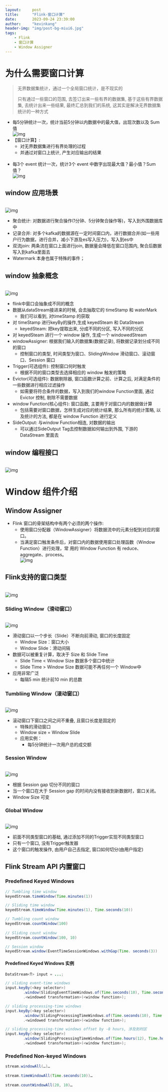 ```yaml
---
layout:     post
title:      "Flink-窗口计算"
date:       2023-09-24 23:39:00
author:     "kevinkang"
header-img: "img/post-bg-miui6.jpg"
tags:
    - Flink
    - 窗口计算
    - Window Assigner
---
```

# 为什么需要窗口计算
> 无界数据集统计，通过一个全局窗口统计，是不现实的
>
> 只有通过一些窗口的范围, 去签订出来一些有界的数据集, 基于这些有界数据集, 去统计出来一些结果, 最终汇总到我们的系统, 这其实是解决无界数据集统计的一种方式

- 每5分钟统计一次，统计当前5分钟以内数据中的最大值，出现次数以及 Sum 值
<br>![img](/img/in-post/post-flink/img_73.png)
- 【窗口计算】: 
  - 对无界数据集进行有界处理的过程
  - 并通过对窗口上统计, 产生对应输出的结果
<br></br>
- 每3个 event 统计一次，统计3个 event 中数字出现最大值？最小值？Sum 值？
<br>![img](/img/in-post/post-flink/img_74.png)
    
## window 应用场景
<br>![img](/img/in-post/post-flink/img_75.png)
- 聚合统计: 对数据进行聚合操作(1分钟、5分钟聚合操作等)，写入到外围数据库中
- 记录合并: 对多个kafka的数据源在一定时间窗口内，进行数据合并(如一些用户行为数据，进行合并，减小下游及es写入压力)，写入到es中
- 双流join: 两条流在窗口上面进行join, 数据量会降低在窗口范围内, 聚合后数据写入到kafka里面去
- Watermark 本身也属于特殊的事件；

## window 抽象概念
<br>![img](/img/in-post/post-flink/img_76.png)
- flink中窗口会抽象成不同的概念
- 数据从dataStream接进来的时候, 会去抽取它的 timeStamp 和 waterMark
  - 我们可以看到, 对timeStamp 的获取
- 对 timeStamp 进行keyBy的操作,生成 keyedSteam 和 DataStream
    - keyedSteam: 把key提取出来, 分成不同的分区, 写入不同的分区
- 对 keyedSteam 进行一个 window 操作, 生成一个 windowedStream
- windowAssigner: 根据我们输入的数据集(数据记录), 将数据记录划分成不同的窗口
  - 控制窗口的类型, 时间类型为窗口、SlidingWindow 滑动窗口、滚动窗口、Session 窗口
- Trigger(可选组件): 控制窗口何时触发
  - 根据不同的窗口类型去选择相应的 window 触发的策略
- Evictor(可选组件): 数据剔除器, 窗口函数计算之前、计算之后, 对满足条件的一些数据进行相应过滤操作
  - 如需要将符合条件的数据，写入到我们的window Function里面, 通过 Evictor 控制, 剔除不需要数据
- window Function(核心组件): 窗口函数, 主要用于对窗口内的数据做计算
  - 包括需要对窗口数据，怎样生成对应的统计结果, 那么所有的统计策略, 以及统计的方法, 都是在 window Function 进行定义
- SideOutput: 与window Function相连, 对数据的输出
  - 可以通过SideOutput Tag去控制数据如何输出到外围, 下游的 DataStream 里面去

## window 编程接口
<br>![img](/img/in-post/post-flink/img_77.png)

# Window 组件介绍
## Window Assigner
- Flink 窗口的骨架结构中有两个必须的两个操作:
  - 使用窗口分配器（WindowAssigner）将数据流中的元素分配到对应的窗口。
  - 当满足窗口触发条件后，对窗口内的数据使用窗口处理函数（Window Function）进行处理，常
    用的 Window Function 有 reduce、aggregate、process。
<br>![img](/img/in-post/post-flink/img_78.png)

## Flink支持的窗口类型
<br>![img](/img/in-post/post-flink/img_79.png)

### Sliding Window（滑动窗口）
<br>![img](/img/in-post/post-flink/img_80.png)
- 滑动窗口以一个步长（Slide）不断向前滑动, 窗口的长度固定
  - Window Size：窗口大小
  - Window Slide：滑动间隔
- 数据可以被重复计算，取决于 Size 和 Slide Time
  - Slide Time < Window Size 数据多个窗口中统计
  - Slide Time > Window Size 数据可能不再任何一个 Window中
- 应用非常广泛
  - 每隔5 min 统计前10 min 的总数

### Tumbliing Window（滚动窗口）
<br>![img](/img/in-post/post-flink/img_81.png)
- 滚动窗口下窗口之间之间不重叠, 且窗口长度是固定的
  - 特殊的滑动窗口
  - Window size = Window Slide
  - 应用实例：
    - 每5分钟统计一次用户总的成交额

### Session Window
<br>![img](/img/in-post/post-flink/img_82.png)
- 根据 Session gap 切分不同的窗口
- 当一个窗口在大于 Session gap 的时间内没有接收到新数据时，窗口关闭。 
- Window Size 可变

### Global Window
<br>![img](/img/in-post/post-flink/img_83.png)
- 前面不同类型窗口的基础, 通过添加不同的Trigger实现不同类型窗口
- 只有一个窗口, 没有Trigger触发器
- 这个窗口的触发操作, 由用户自己去指定, 窗口如何切分(由用户指定)

## Flink Stream API 内置窗口
### Predefined Keyed Windows
```java
// Tumbling time window
keyedStream.timeWindow(Time.minutes(1))

// Sliding time window
keyedStream.timeWindow(Time.minutes(1), Time.seconds(10))

// Tumbling count window
keyedStream.countWindow(100)
        
// Sliding count window
keyedStream.countWindow(100, 10)

// Session window
keyedStream.window(EventTimeSessionWindows.withGap(Time. seconds(3))
```

#### Predefined Keyed Windows 实例
```java
DataStream<T> input = ...;

// sliding event-time windows
input.keyBy(<key selector>)
        .window(SlidingEventTimeWindows.of(Time.seconds(10), Time.seconds(5)))
        .<windowed transformation>(<window function>);

// sliding processing-time windows
input.keyBy(<key selector>)
        .window(SlidingProcessingTimeWindows.of(Time.seconds(10), Time.seconds(5)))
        .<windowed transformation>(<window function>);

// sliding processing-time windows offset by -8 hours, 涉及到时区
input.keyBy(<key selector>)
        .window(SlidingProcessingTimeWindows.of(Time.hours(12), Time.hours(1), Time.hours(-8)))
        .<windowed transformation>(<window function>);
```

### Predefined Non-keyed Windows
```java
stream.windowAll(…)…
        
stream.timeWindowAll(Time.seconds(10))…
        
stream.countWindowAll(20, 10)…
```